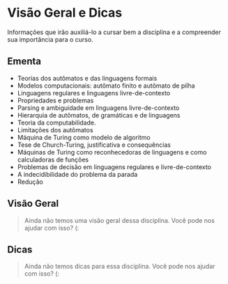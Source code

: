 # Visão Geral e Dicas

Informações que irão auxiliá-lo a cursar bem a disciplina e a compreender sua importância para o curso.

## Ementa

- Teorias dos autômatos e das linguagens formais
- Modelos computacionais: autômato finito e autômato de pilha
- Linguagens regulares e linguagens livre-de-contexto
- Propriedades e problemas
- Parsing e ambiguidade em linguagens livre-de-contexto
- Hierarquia de autômatos, de gramáticas e de linguagens
- Teoria da computabilidade.
- Limitações dos autômatos
- Máquina de Turing como modelo de algoritmo
- Tese de Church-Turing, justificativa e consequências
- Máquinas de Turing como reconhecedoras de linguagens e como calculadoras de funções
- Problemas de decisão em linguagens regulares e livre-de-contexto
- A indecidibilidade do problema da parada
- Redução

## Visão Geral

> Ainda não temos uma visão geral dessa disciplina. Você pode nos ajudar com isso? (:

## Dicas

> Ainda não temos dicas para essa disciplina. Você pode nos ajudar com isso? (: